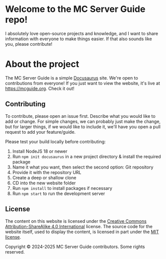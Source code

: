 # Welcome to the MC Server Guide repo!

I absolutely love open-source projects and knowledge, and I want to share information with everyone to make things easier. If that also sounds like you, please contribute!

# About the project

The MC Server Guide is a simple [Docusaurus](https://docusaurus.io/) site. We're open to contributions from everyone! If you just want to view the website, it's live at https://mcguide.org. Check it out!

## Contributing

To contribute, please open an issue first. Describe what you would like to add or change. For simple changes, we can probably just make the change, but for larger things, if we would like to include it, we'll have you open a pull request to add your feature/guide.

Please test your build locally before contributing:

1. Install NodeJS 18 or newer
2. Run `npm init docusaurus` in a new project directory & install the required package
3. Name it what you want, then select the second option: Git repository
4. Provide it with the repository URL
5. Create a deep or shallow clone
6. CD into the new website folder
7. Run `npm install` to install packages if necessary
8. Run `npm start` to run the development server

## License
The content on this website is licensed under the [Creative Commons Attribution-ShareAlike 4.0 International](https://creativecommons.org/licenses/by-sa/4.0/) license. The source code for the website itself, used to display the content, is licensed in part under the [MIT license](https://github.com/facebook/docusaurus/blob/main/LICENSE).

Copyright © 2024-2025 MC Server Guide contributors. Some rights reserved.
